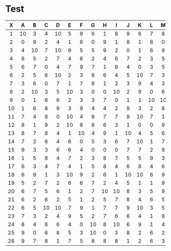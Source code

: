 # Test

|X|A|B|C|D|E|F|G|H|I|J|K|L|M|N|O|P|Q|R|S|T|U|V|W|X|Y|Z|
|:-------:|:-------:|:-------:|:-------:|:-------:|:-------:|:-------:|:-------:|:-------:|:-------:|:-------:|:-------:|:-------:|:-------:|:-------:|:-------:|:-------:|:-------:|:-------:|:-------:|:-------:|:-------:|:-------:|:-------:|:-------:|:-------:|:-------:|
|1|10|3|4|10|5|9|6|1|8|9|6|7|8|10|0|8|4|2|0|9|1|3|9|3|1|7|
|2|0|9|2|4|1|6|0|9|1|8|1|6|0|8|3|3|1|1|6|8|4|2|4|9|1|10|
|3|4|10|7|10|9|5|5|9|2|0|1|6|9|2|5|1|8|2|5|1|5|6|8|7|1|2|
|4|8|5|2|7|4|6|2|4|6|7|2|3|5|10|5|2|3|5|0|2|0|6|1|8|8|10|
|5|6|7|0|4|7|9|7|1|9|4|0|3|5|1|3|0|7|3|1|7|10|0|8|8|4|5|
|6|2|5|6|10|2|3|8|6|4|5|10|7|3|3|9|6|1|8|8|5|9|10|0|7|4|6|
|7|3|6|0|7|1|7|8|1|2|3|9|4|3|4|2|3|2|10|6|4|4|0|10|5|8|2|
|8|2|10|3|5|10|3|0|0|10|2|9|0|6|6|1|6|9|0|3|8|1|4|9|6|6|9|
|9|0|1|6|6|2|3|3|7|0|1|1|10|10|4|8|9|1|5|5|0|3|3|1|1|5|5|
|10|1|6|8|9|3|9|4|4|2|9|3|2|8|7|10|7|0|5|3|6|5|1|6|4|1|6|
|11|7|4|8|0|10|4|9|7|7|9|10|7|1|8|10|8|3|1|1|6|10|5|1|8|5|3|
|12|8|1|9|2|10|8|8|6|3|1|0|0|9|7|3|6|5|2|3|3|0|9|3|3|7|4|
|13|8|7|8|4|1|10|4|9|1|10|4|5|6|5|5|1|3|10|4|3|0|4|8|9|5|9|
|14|7|2|6|4|6|0|5|3|6|7|10|1|7|3|10|10|10|9|9|0|4|4|9|5|7|4|
|15|9|3|3|6|6|4|0|0|0|7|7|2|9|6|6|7|10|5|4|3|2|5|5|2|2|5|
|16|1|5|8|4|7|2|3|8|7|5|5|9|3|10|1|0|8|10|8|1|1|2|6|2|0|2|
|17|6|3|4|7|4|1|5|8|4|6|8|4|6|10|4|6|9|2|10|2|10|7|8|9|3|10|
|18|6|9|1|3|10|9|2|6|1|10|10|6|9|2|7|9|3|6|7|9|0|0|4|10|5|2|
|19|5|2|7|2|6|6|7|2|4|5|1|1|9|5|0|7|1|5|9|5|6|5|0|0|0|9|
|20|6|7|5|6|1|2|7|10|10|8|3|5|9|5|1|7|5|2|2|10|9|0|4|7|2|3|
|21|6|2|6|2|5|1|2|5|7|8|4|6|5|10|0|5|10|1|8|8|9|4|6|0|0|4|
|22|6|5|10|10|7|9|1|7|7|9|10|3|5|6|6|10|7|10|10|1|5|3|8|9|8|7|
|23|7|3|2|4|9|5|2|7|6|6|4|1|8|10|9|5|5|6|0|6|9|3|10|4|9|6|
|24|8|4|8|6|4|0|10|8|10|6|9|1|4|0|5|8|1|2|6|7|8|9|0|2|9|9|
|25|9|0|6|8|5|3|10|0|3|8|2|6|2|1|2|7|3|3|0|5|10|6|5|8|10|1|
|26|9|7|8|1|7|5|8|8|8|1|2|6|3|1|4|8|10|0|1|2|1|2|7|2|9|8|
